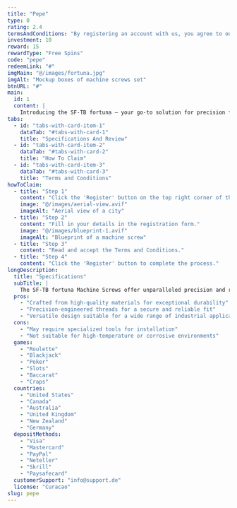 ```yaml
---
title: "Pepe"
type: 0
rating: 2.4
termsAndConditions: "By registering an account with us, you agree to our Terms and Conditions. Please make sure you read and understand them before proceeding."
investment: 10
reward: 15
rewardType: "Free Spins"
code: "pepe"
redeemLink: "#"
imgMain: "@/images/fortuna.jpg"
imgAlt: "Mockup boxes of machine screws set"
btnURL: "#"
main:
  id: 1
  content: |
    Introducing the SF-TB fortuna – your go-to solution for precision fastening in machinery and equipment. This comprehensive set of machine screws is meticulously crafted to meet the stringent demands of industrial applications, ensuring secure and reliable fastening.
tabs:
  - id: "tabs-with-card-item-1"
    dataTab: "#tabs-with-card-1"
    title: "Specifications And Review"
  - id: "tabs-with-card-item-2"
    dataTab: "#tabs-with-card-2"
    title: "How To Claim"
  - id: "tabs-with-card-item-3"
    dataTab: "#tabs-with-card-3"
    title: "Terms and Conditions"
howToClaim:
  - title: "Step 1"
    content: "Click the 'Register' button on the top right corner of the page."
    image: "@/images/aerial-view.avif"
    imageAlt: "Aerial view of a city"
  - title: "Step 2"
    content: "Fill in your details in the registration form."
    image: "@/images/blueprint-1.avif"
    imageAlt: "Blueprint of a machine screw"
  - title: "Step 3"
    content: "Read and accept the Terms and Conditions."
  - title: "Step 4"
    content: "Click the 'Register' button to complete the process."
longDescription:
  title: "Specifications"
  subTitle: |
    The SF-TB fortuna Machine Screws offer unparalleled precision and reliability for industrial applications, ensuring seamless operation and longevity for your machinery and equipment.
  pros:
    - "Crafted from high-quality materials for exceptional durability"
    - "Precision-engineered threads for a secure and reliable fit"
    - "Versatile design suitable for a wide range of industrial applications"
  cons:
    - "May require specialized tools for installation"
    - "Not suitable for high-temperature or corrosive environments"
  games:
    - "Roulette"
    - "Blackjack"
    - "Poker"
    - "Slots"
    - "Baccarat"
    - "Craps"
  countries:
    - "United States"
    - "Canada"
    - "Australia"
    - "United Kingdom"
    - "New Zealand"
    - "Germany"
  depositMethods:
    - "Visa"
    - "Mastercard"
    - "PayPal"
    - "Neteller"
    - "Skrill"
    - "Paysafecard"
  customerSupport: "info@support.de"
  license: "Curacao"
slug: pepe
---
```

